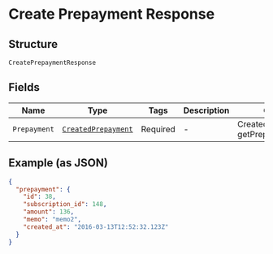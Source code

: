 
# Create Prepayment Response

## Structure

`CreatePrepaymentResponse`

## Fields

| Name | Type | Tags | Description | Getter | Setter |
|  --- | --- | --- | --- | --- | --- |
| `Prepayment` | [`CreatedPrepayment`](../../doc/models/created-prepayment.md) | Required | - | CreatedPrepayment getPrepayment() | setPrepayment(CreatedPrepayment prepayment) |

## Example (as JSON)

```json
{
  "prepayment": {
    "id": 38,
    "subscription_id": 148,
    "amount": 136,
    "memo": "memo2",
    "created_at": "2016-03-13T12:52:32.123Z"
  }
}
```

